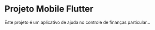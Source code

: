 # Projeto Mobile Flutter

Este projeto é um aplicativo de ajuda no controle de finanças particular...
